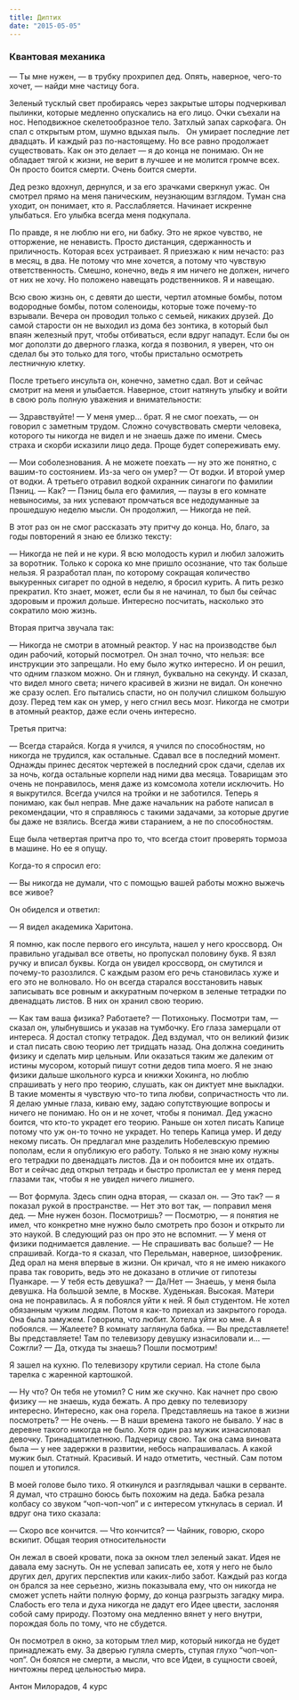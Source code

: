 ```yaml
---
title: Диптих
date: "2015-05-05"
---
```


### Квантовая механика

— Ты мне нужен, — в трубку прохрипел дед. Опять, наверное, чего-то хочет, — найди мне частицу бога.

Зеленый тусклый свет пробираясь через закрытые шторы подчеркивал пылинки, которые медленно опускались на его лицо. Очки съехали на нос. Неподвижное скелетообразное тело. Затхлый запах саркофага. Он спал с открытым ртом, шумно вдыхая пыль.
 
Он умирает последние лет двадцать. И каждый раз по-настоящему. Но все равно продолжает существовать. Как он это делает — я до конца не понимаю. Он не обладает тягой к жизни, не верит в лучшее и не молится громче всех. Он просто боится смерти. Очень боится смерти.

Дед резко вдохнул, дернулся, и за его зрачками сверкнул ужас. Он смотрел прямо на меня паническим, неузнающим взглядом. Туман сна уходит, он понимает, кто я. Расслабляется. Начинает искренне улыбаться. Его улыбка всегда меня подкупала.

По правде, я не люблю ни его, ни бабку. Это не яркое чувство, не отторжение, не ненависть. Просто дистанция, сдержанность и приличность. Которая всех устраивает. Я приезжаю к ним нечасто: раз в месяц, в два. Не потому что мне хочется, а потому что чувствую ответственность. Смешно, конечно, ведь я им ничего не должен, ничего от них не хочу. Но положено навещать родственников. Я и навещаю.

Всю свою жизнь он, с девяти до шести, чертил атомные бомбы, потом водородные бомбы, потом соленоиды, которые тоже почему-то взрывали. Вечера он проводил только с семьей, никаких друзей. До самой старости он не выходил из дома без зонтика, в который был впаян железный прут, чтобы отбиваться, если вдруг нападут. Если бы он мог доползти до дверного глазка, когда я позвонил, я уверен, что он сделал бы это только для того, чтобы пристально осмотреть лестничную клетку.

После третьего инсульта он, конечно, заметно сдал. Вот и сейчас смотрит на меня и улыбается. Наверное, стоит натянуть улыбку и войти в свою роль полную уважения и внимательности:

— Здравствуйте!
— У меня умер… брат. Я не смог поехать, — он говорил с заметным трудом. Сложно сочувствовать смерти человека, которого ты никогда не видел и не знаешь даже по имени. Смесь страха и скорби исказили лицо деда. Проще будет сопереживать ему.

— Мои соболезнования. А не можете поехать — ну это же понятно, с вашим-то состоянием. Из-за чего он умер?
— От водки. И второй умер от водки. А третьего отравил водкой охранник синагоги по фамилии Пэниц.
— Как?
— Пэниц была его фамилия, — паузы в его комнате невыносимы, за них успевают промчаться все недодуманные за прошедшую неделю мысли. Он продолжил, — Никогда не пей.

В этот раз он не смог рассказать эту притчу до конца. Но, благо, за годы повторений я знаю ее близко тексту:

— Никогда не пей и не кури. Я всю молодость курил и любил заложить за воротник. Только к сорока ко мне пришло осознание, что так больше нельзя. Я разработал план, по которому сокращая количество выкуренных сигарет по одной в неделю, я бросил курить. А пить резко прекратил. Кто знает, может, если бы я не начинал, то был бы сейчас здоровым и прожил дольше. Интересно посчитать, насколько это сократило мою жизнь.

Вторая притча звучала так:

— Никогда не смотри в атомный реактор. У нас на производстве был один рабочий, который посмотрел. Он знал точно, что нельзя: все инструкции это запрещали. Но ему было жутко интересно. И он решил, что одним глазком можно. Он и глянул, буквально на секунду. И сказал, что видел много света; ничего красивей в жизни не видал. Он конечно же сразу ослеп. Его пытались спасти, но он получил слишком большую дозу. Перед тем как он умер, у него сгнил весь мозг. Никогда не смотри в атомный реактор, даже если очень интересно.

Третья притча:

— Всегда старайся. Когда я учился, я учился по способностям, но никогда не трудился, как остальные. Сдавал все в последний момент. Однажды принес десяток чертежей в последний срок сдачи, сделав их за ночь, когда остальные корпели над ними два месяца. Товарищам это очень не понравилось, меня даже из комсомола хотели исключить. Но я выкрутился. Всегда учился на тройки и не заботился. Теперь я понимаю, как был неправ. Мне даже начальник на работе написал в рекомендации, что я справляюсь с такими задачами, за которые другие бы даже не взялись. Всегда живи старанием, а не по способностям.

Еще была четвертая притча про то, что всегда стоит проверять тормоза в машине. Но ее я опущу.

Когда-то я спросил его:

— Вы никогда не думали, что с помощью вашей работы можно выжечь все живое?

Он обиделся и ответил:

— Я видел академика Харитона.

Я помню, как после первого его инсульта, нашел у него кроссворд. Он правильно угадывал все ответы, но пропускал половину букв. Я взял ручку и вписал буквы. Когда он увидел кроссворд, он смутился и почему-то разозлился. С каждым разом его речь становилась хуже и его это не волновало. Но он всегда старался восстановить навык записывать все ровным и аккуратным почерком в зеленые тетрадки по двенадцать листов. В них он хранил свою теорию.

— Как там ваша физика? Работаете?
— Потихоньку. Посмотри там, — сказал он, улыбнувшись и  указав на тумбочку. Его глаза замерцали от интереса.
Я достал стопку тетрадок. Дед вздумал, что он великий физик и стал писать свою теорию лет тридцать назад. Она должна соединить физику и сделать мир цельным. Или оказаться таким же далеким от истины мусором, который пишут сотни дедов типа моего.
Я не знаю физики дальше школьного курса и книжки Хокинга, но люблю спрашивать у него про теорию, слушать, как он диктует мне выкладки. В такие моменты я чувствую что-то типа любви, сопричастность что ли. Я делаю умные глаза, киваю ему, задаю сопутствующие вопросы и ничего не понимаю.
Но он и не хочет, чтобы я понимал. Дед ужасно боится, что кто-то украдет его теорию. Раньше он хотел писать Капице потому что уж он-то точно не украдет. Но теперь Капица умер. И деду некому писать. Он предлагал мне разделить Нобелевскую премию пополам, если я опубликую его работу. Только я не знаю кому нужны его тетрадки по двенадцать листов. Да и он побоится мне их отдать. Вот и сейчас дед открыл тетрадь и быстро пролистал ее у меня перед глазами так, чтобы я не увидел ничего лишнего.

— Вот формула. Здесь спин одна вторая, — сказал он.
— Это так? — я показал рукой в пространстве.
— Нет это вот так, — поправил меня дед.
— Мне нужен бозон. Посмотришь?
— Посмотрю, — я понятия не имел, что конкретно мне нужно было смотреть про бозон и открыто ли это наукой. В следующий раз он про это не вспомнит.
— У меня от физики поднимается давление.
— Не спрашивать вас больше?
— Не спрашивай.
	Когда-то я сказал, что Перельман, наверное, шизофреник. Дед орал на меня впервые в жизни. Он кричал, что я не имею никакого права так говорить, ведь это не доказано в отличие от гипотезы Пуанкаре.
— У тебя есть девушка?
— Да/Нет
— Знаешь, у меня была девушка. На большой земле, в Москве. Худенькая. Высокая. Матери она не понравилась. А я побоялся уйти к ней. Я был студентом. Не хотел обязанным чужим людям. Потом я как-то приехал из закрытого города. Она была замужем. Говорила, что любит. Хотела уйти ко мне. А я побоялся.
— Жалеете?
	В комнату заглянула бабка.
— Вы представляете! Вы представляете! Там по телевизору девушку изнасиловали и…
— Сожгли?
— Да, откуда ты знаешь? Пошли посмотрим!

Я зашел на кухню. По телевизору крутили сериал. На столе была тарелка с жаренной картошкой.

— Ну что? Он тебя не утомил? С ним же скучно. Как начнет про свою физику — не знаешь, куда бежать. А про девку по телевизору интересно. Интересно, как она горела. Представляешь на такое в жизни посмотреть?
— Не очень.
— В наши времена такого не бывало. У нас в деревне такого никогда не было. Хотя один раз мужик изнасиловал девочку. Тринадцатилетнюю. Падчерицу свою. Так она сама виновата была — у нее задержки в развитии, небось напрашивалась. А какой мужик был. Статный. Красивый. И надо отметить, честный. Сам потом пошел и утопился.

В моей голове было тихо. Я откинулся и разглядывал чашки в серванте. Я думал, что страшно боюсь быть похожим на деда. Бабка резала колбасу со звуком “чоп-чоп-чоп” и с интересом уткнулась в сериал. И вдруг она тихо сказала:

— Скоро все кончится.
— Что кончится?
— Чайник, говорю, скоро вскипит. Общая теория относительности

Он лежал в своей кровати, пока за окном тлел зеленый закат. Идея не давала ему заснуть. Он не успевал записать ее, хотя у него не было других дел, других перспектив или каких-либо забот. Каждый раз когда он брался за нее серьезно, жизнь показывала ему, что он никогда не сможет успеть найти полную форму, до конца разгрызть загадку мира. Слабость его тела и духа никогда не дадут его Идее цвести, заслоняя собой саму природу. Поэтому она медленно вянет у него внутри, порождая боль по тому, что не сбудется.

Он посмотрел в окно, за которым тлел мир, который никогда не будет принадлежать ему. За дверью гуляла смерть, ступая глухо “чоп-чоп-чоп”. Он боялся не смерти, а мысли, что все Идеи, в сущности своей, ничтожны перед цельностью мира.

Антон Милорадов, 4 курс
